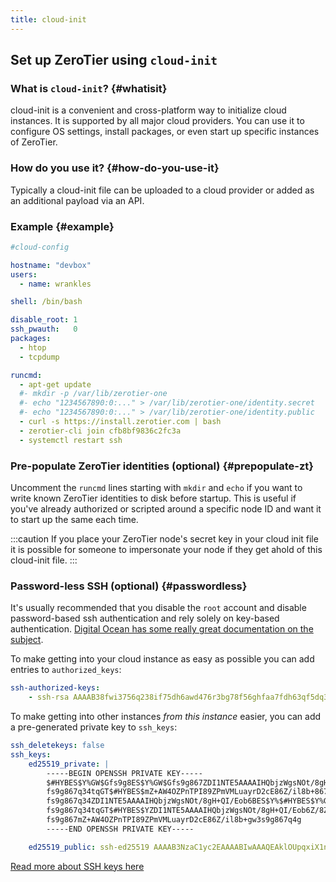 ```yaml
---
title: cloud-init
---
```


## Set up ZeroTier using `cloud-init`

### What is `cloud-init`? {#whatisit}

cloud-init is a convenient and cross-platform way to initialize cloud instances. It is supported by all major cloud providers. You can use it to configure OS settings, install packages, or even start up specific instances of ZeroTier.

### How do you use it? {#how-do-you-use-it}

Typically a cloud-init file can be uploaded to a cloud provider or added as an additional payload via an API.

### Example {#example}

```yaml
#cloud-config

hostname: "devbox"
users:
  - name: wrankles

shell: /bin/bash

disable_root: 1
ssh_pwauth:   0
packages:
  - htop
  - tcpdump

runcmd:
  - apt-get update
  #- mkdir -p /var/lib/zerotier-one
  #- echo "1234567890:0:..." > /var/lib/zerotier-one/identity.secret
  #- echo "1234567890:0:..." > /var/lib/zerotier-one/identity.public
  - curl -s https://install.zerotier.com | bash
  - zerotier-cli join cfb8bf9836c2fc3a
  - systemctl restart ssh
```

### Pre-populate ZeroTier identities (optional) {#prepopulate-zt}

Uncomment the `runcmd` lines starting with `mkdir` and `echo` if you want to write known ZeroTier identities to disk before startup. This is useful if you've already authorized or scripted around a specific node ID and want it to start up the same each time.

:::caution
If you place your ZeroTier node's secret key in your cloud init file it is possible for someone to impersonate your node if they get ahold of this cloud-init file.
:::

### Password-less SSH (optional) {#passwordless}

It's usually recommended that you disable the `root` account and disable password-based ssh authentication and rely solely on key-based authentication. [Digital Ocean has some really great documentation on the subject](https://www.digitalocean.com/community/tutorials/how-to-use-cloud-config-for-your-initial-server-setup).

To make getting into your cloud instance as easy as possible you can add entries to `authorized_keys`:

```yaml
ssh-authorized-keys:
    - ssh-rsa AAAAB38fwi3756q238if75dh6awd476r3bg78f56ghfaa7fdh63qf5dq378f5632gha3875j3f498da7hfhjkfawejtfsktfr89ew4jftsjrf8t9rhg7tjser8tsre7yjgvased89rfdcsh67rewhg8tq7tsge546w4
```

To make getting into other instances *from this instance* easier, you can add a pre-generated private key to `ssh_keys`:

```yaml
ssh_deletekeys: false
ssh_keys:
    ed25519_private: |
        -----BEGIN OPENSSH PRIVATE KEY-----
        $#HYBES$Y%GW$Gfs9g8ES$Y%GW$Gfs9g867ZDI1NTE5AAAAIHQbjzWgsNOt/8gH+QI/Eob
        fs9g867q34tqGT$#HYBES$mZ+AW4OZPnTPI89ZPmVMLuayrD2cE86Z/il8b+867q34tqGT
        fs9g867q34ZDI1NTE5AAAAIHQbjzWgsNOt/8gH+QI/Eob6BES$Y%$#HYBES$Y%GW$Gfs9g
        fs9g867q34tqGT$#HYBES$YZDI1NTE5AAAAIHQbjzWgsNOt/8gH+QI/Eob6Z/8ZXbHHdGx
        fs9g867mZ+AW4OZPnTPI89ZPmVMLuayrD2cE86Z/il8b+gw3s9g867q4g
        -----END OPENSSH PRIVATE KEY-----

    ed25519_public: ssh-ed25519 AAAAB3NzaC1yc2EAAAABIwAAAQEAklOUpqxiX1nKhXpHAZsMciLq8V6RjsHDTYW7hdI4 devbox
```

[Read more about SSH keys here](https://wiki.archlinux.org/title/SSH_keys)
